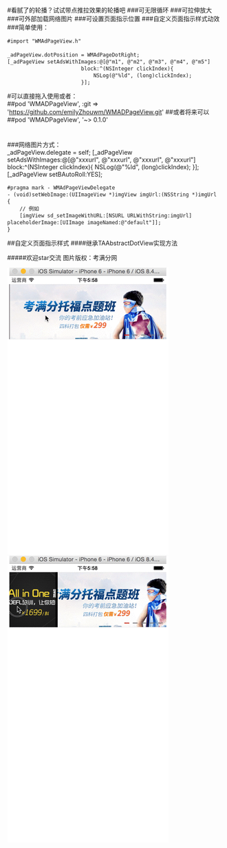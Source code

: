 #看腻了的轮播？试试带点推拉效果的轮播吧
###可无限循环
###可拉伸放大
###可外部加载网络图片
###可设置页面指示位置
###自定义页面指示样式动效
###简单使用：
	
	#import "WMAdPageView.h"

    _adPageView.dotPosition = WMAdPageDotRight;
    [_adPageView setAdsWithImages:@[@"m1", @"m2", @"m3", @"m4", @"m5"]
                            block:^(NSInteger clickIndex){
                                NSLog(@"%ld", (long)clickIndex);
                            }];
                            
   
#可以直接拖入使用或者：                         
##pod 'WMADPageView', :git => 'https://github.com/emilyZhouwm/WMADPageView.git'
##或者将来可以
##pod 'WMADPageView', '~> 0.1.0'
# 
                      
###网络图片方式：                        
	_adPageView.delegate = self;
    [_adPageView setAdsWithImages:@[@"xxxurl", @"xxxurl", @"xxxurl", @"xxxurl"]
                            block:^(NSInteger clickIndex){
                                NSLog(@"%ld", (long)clickIndex);
                            }];
    [_adPageView setBAutoRoll:YES];
    
    #pragma mark - WMAdPageViewDelegate
	- (void)setWebImage:(UIImageView *)imgView imgUrl:(NSString *)imgUrl
	{
	    // 例如
	    [imgView sd_setImageWithURL:[NSURL URLWithString:imgUrl] placeholderImage:[UIImage imageNamed:@"default"]];
	}

##自定义页面指示样式
####继承TAAbstractDotView实现方法


#####欢迎star交流
图片版权：考满分网
 
![](./xmADPage.gif)
![](./xiaomeiADPage.gif)
